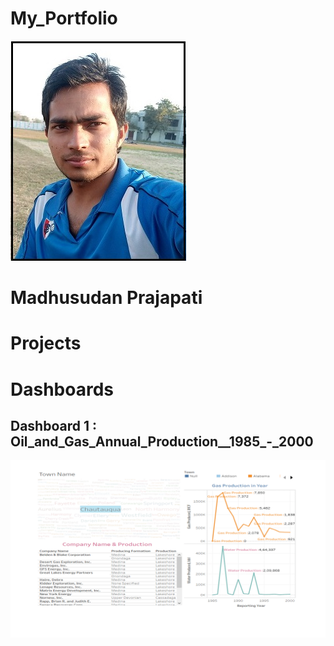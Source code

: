 # My_Portfolio

![](images/Madh.jpg)

# Madhusudan Prajapati

# Projects







# Dashboards 
## Dashboard 1 : Oil_and_Gas_Annual_Production__1985_-_2000

![](images/Oil.gif)
